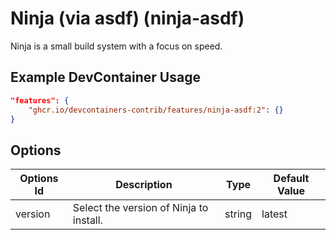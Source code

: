 
# Ninja (via asdf) (ninja-asdf)

Ninja is a small build system with a focus on speed.

## Example DevContainer Usage

```json
"features": {
    "ghcr.io/devcontainers-contrib/features/ninja-asdf:2": {}
}
```

## Options

| Options Id | Description | Type | Default Value |
|-----|-----|-----|-----|
| version | Select the version of Ninja to install. | string | latest |


